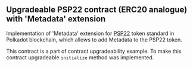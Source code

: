 ## Upgradeable PSP22 contract (ERC20 analogue) with 'Metadata' extension

Implementation of 'Metadata' extension for [PSP22](https://github.com/w3f/PSPs/blob/master/PSPs/psp-22.md) token standard in Polkadot blockchain, which allows to add Metadata to the PSP22 token.

This contract is a part of contract upgradeability example. To make this contract upgradeable `initialize` method was implemented.
